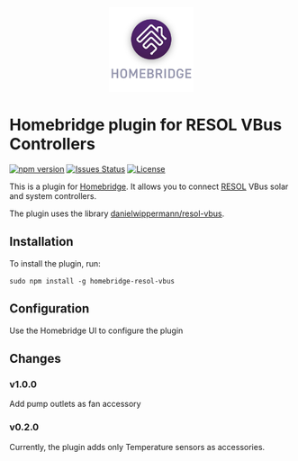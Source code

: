 <p align="center">

<img src="https://github.com/homebridge/branding/raw/master/logos/homebridge-wordmark-logo-vertical.png" width="150">

</p>

# Homebridge plugin for RESOL VBus Controllers
[![npm version](https://img.shields.io/npm/v/homebridge-resol-vbus?style=flat-square)](https://www.npmjs.com/package/homebridge-resol-vbus)
[![Issues Status](https://img.shields.io/github/issues/ChristophFausak/homebridge-resol-vbus?style=flat-square)](https://github.com/ChristophFausak/homebridge-resol-vbus/issues)
[![License](https://img.shields.io/npm/l/homebridge-resol-vbus.svg)](http://opensource.org/licenses/Apache-2.0)

This is a plugin for [Homebridge](https://github.com/homebridge/homebridge).
It allows you to connect [RESOL](https://www.resol.de) VBus solar and system controllers.

The plugin uses the library [danielwippermann/resol-vbus](https://github.com/danielwippermann/resol-vbus).

## Installation

To install the plugin, run:

```
sudo npm install -g homebridge-resol-vbus

```

## Configuration

Use the Homebridge UI to configure the plugin

## Changes

### v1.0.0
Add pump outlets as fan accessory

### v0.2.0
Currently, the plugin adds only Temperature sensors as accessories.

